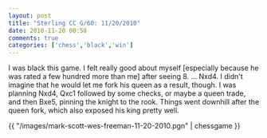 ```yaml
---
layout: post
title: "Sterling CC G/60: 11/20/2010"
date: 2010-11-20 00:58
comments: true
categories: ['chess','black','win']
---
```

I was black this game. I felt really good about myself [especially because he was rated a few hundred more than me] after seeing 8. ... Nxd4. I didn't imagine that he would let me fork his queen as a result, though. I was planning Nxd4, Qxc1 followed by some checks, or maybe a queen trade, and then Bxe5, pinning the knight to the rook. Things went downhill after the queen fork, which also exposed his king pretty well.

{{ "/images/mark-scott-wes-freeman-11-20-2010.pgn" | chessgame }}
